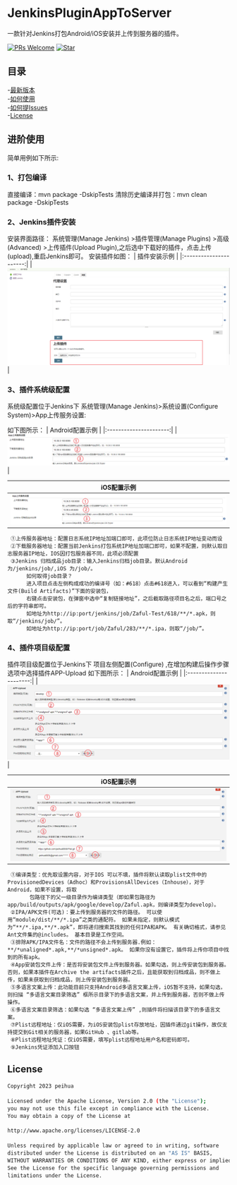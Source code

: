 # JenkinsPluginAppToServer
   一款针对Jenkins打包Android/iOS安装并上传到服务器的插件。<br>

[![PRs Welcome](https://img.shields.io/badge/PRs-Welcome-brightgreen.svg)](https://github.com/peihua8858)
[![Star](https://img.shields.io/github/stars/peihua8858/JenkinsPluginAppToServer.svg)](https://github.com/peihua8858/JenkinsPluginAppToServer)


## 目录
-[最新版本](https://github.com/peihua8858/JenkinsPluginAppToServer/releases/)<br>
-[如何使用](#进阶使用)<br>
-[如何提Issues](https://github.com/peihua8858/JenkinsPluginAppToServer/wiki/%E5%A6%82%E4%BD%95%E6%8F%90Issues%3F)<br>
-[License](#License)<br>

## 进阶使用

简单用例如下所示:

### 1、打包编译

直接编译：mvn package -DskipTests
清除历史编译并打包：mvn clean package -DskipTests
### 2、Jenkins插件安装
安装界面路径： 系统管理(Manage Jenkins) >插件管理(Manage Plugins) >高级(Advanced) >上传插件(Upload Plugin),之后选中下载好的插件，点击上传(upload),重启Jenkins即可。
        安装插件如图：
|   插件安装示例      | 
|:----------------------:|
| ![](images/image1.png) |

### 3、插件系统级配置
   系统级配置位于Jenkins下 系统管理(Manage Jenkins)>系统设置(Configure System)>App上传服务设置:

  如下图所示：
|   Android配置示例      | 
|:----------------------:|
| ![](images/image2.png) |

|   iOS配置示例          | 
|:----------------------:|
| ![](images/image3.png) |
     ①上传服务器地址：配置日志系统IP地址加端口即可，此项位防止日志系统IP地址变动而设
     ②下载服务器地址：配置当前Jenkins打包系统IP地址加端口即可，如果不配置，则默认取日志服务器IP地址，IOS因打包服务器不同，此项必须配置
     ③Jenkins 归档成品job目录：输入Jenkins归档job目录。默认Android为/jenkins/job/,iOS 为/job/。
          如何取得job目录？
          进入项目点击左侧构成成功的编译号（如：#618）点击#618进入，可以看到“构建产生文件(Build Artifacts)”下面的安装包，
          右键点击安装包，在弹窗中选中“复制链接地址”，之后截取路径项目名之后，端口号之后的字符串即可。
          如地址为http://ip:port/jenkins/job/Zaful-Test/618/**/*.apk，则取“/jenkins/job/”。
          如地址为http://ip:port/job/Zaful/283/**/*.ipa，则取“/job/”。
### 4、插件项目级配置
插件项目级配置位于Jenkins下 项目左侧配置(Configure) ,在增加构建后操作步骤选项中选择插件APP-Upload
如下图所示：
|   Android配置示例      | 
|:----------------------:|
| ![](images/image4.png) |

|   iOS配置示例      | 
|:----------------------:|
| ![](images/image5.png) |
     ①编译类型：优先取设置内容，对于IOS 可以不填，插件将默认读取plist文件中的ProvisionedDevices（Adhoc）和ProvisionsAllDevices（Inhouse），对于Android，如果不设置，将取
           包路径下的父一级目录作为编译类型（即如果包路径为app/build/outputs/apk/google/develop/Zaful.apk，则编译类型为develop）。
     ②IPA/APK文件(可选)：要上传到服务器的文件的路径。 可以使用“module/dist/**/*.ipa”之类的通配符。 如果未指定，则默认模式为“**/*.ipa,**/*.apk”，即将递归搜索其找到的任何IPA和APK。 有关确切格式，请参见Ant文件集的@includes。 基本目录是工作空间。
     ③排除APK/IPA文件名：文件的路径不会上传到服务器.例如：**/*unaligned*.apk,**/*unsigned*.apk。 如果你没有设置它，插件将上传你项目中找到的所有apk。
     ④App安装包文件上传：是否将安装包文件上传到服务器。如果勾选，则上传安装包到服务器。否则，如果本插件在Archive the artifacts插件之后，且能获取到归档成品，则不做上传，如果未获取到归档成品，则上传安装包到服务器。
     ⑤多语言文案上传：此功能目前只支持Android多语言文案上传，iOS暂不支持，如果勾选，则扫描 “多语言文案目录筛选” 框所示目录下的多语言文案，并上传到服务器，否则不做上传操作。
     ⑥多语言文案目录筛选：如果勾选 “多语言文案上传” ,则插件将扫描该目录下的多语言文案。
     ⑦Plist远程地址：仅iOS需要，为iOS安装包plist存放地址，因插件通过git操作，故仅支持提交到Git相关的服务器，如果GitHub 、gitlab等。
     ⑧Plist远程地址凭证：仅iOS需要，填写plist远程地址用户名和密码即可。
     ⑨Jenkins凭证添加入口按钮

## License
```sh
Copyright 2023 peihua

Licensed under the Apache License, Version 2.0 (the "License");
you may not use this file except in compliance with the License.
You may obtain a copy of the License at

http://www.apache.org/licenses/LICENSE-2.0

Unless required by applicable law or agreed to in writing, software
distributed under the License is distributed on an "AS IS" BASIS,
WITHOUT WARRANTIES OR CONDITIONS OF ANY KIND, either express or implied.
See the License for the specific language governing permissions and
limitations under the License.
```
